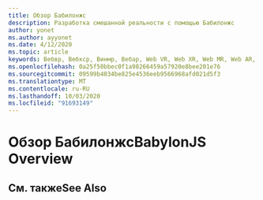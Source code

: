 ```yaml
---
title: Обзор Бабилонжс
description: Разработка смешанной реальности с помощью Бабилонжс
author: yonet
ms.author: ayyonet
ms.date: 4/12/2020
ms.topic: article
keywords: Вебвр, Вебкср, Винмр, Вебар, Web VR, Web XR, Web MR, Web AR, 360, 360 Video, 360 видео, 360 Photo, 360 Фото, 360 Content, иммерсивное веб-, иммерсивевеб, IW
ms.openlocfilehash: 0a25f50bbec0f1a98266459a57920e8bee201e76
ms.sourcegitcommit: 09599b4034be825e4536eeb9566968afd021d5f3
ms.translationtype: MT
ms.contentlocale: ru-RU
ms.lasthandoff: 10/03/2020
ms.locfileid: "91693149"
---
```

# <a name="babylonjs-overview"></a><span data-ttu-id="c2995-104">Обзор Бабилонжс</span><span class="sxs-lookup"><span data-stu-id="c2995-104">BabylonJS Overview</span></span>

## <a name="see-also"></a><span data-ttu-id="c2995-105">См. также</span><span class="sxs-lookup"><span data-stu-id="c2995-105">See Also</span></span>

